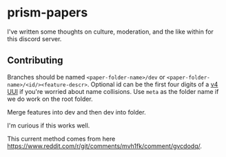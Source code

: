 # prism-papers

I've written some thoughts on culture, moderation, and the like within for this discord server.

## Contributing

Branches should be named `<paper-folder-name>/dev` or `<paper-folder-name>/<id/><feature-descr>`.
Optional id can be the first four digits of a [v4 UUI](https://www.uuidgenerator.net/) if you're worried about name collisions.
Use `meta` as the folder name if we do work on the root folder.

Merge features into dev and then dev into folder.

I'm curious if this works well.

This current method comes from here https://www.reddit.com/r/git/comments/mvh1fk/comment/gvcdodq/.
